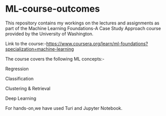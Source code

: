 # ML-course-outcomes

This repository contains my workings on the lectures and assignments as part of the Machine Learning Foundations-A Case Study Approach course provided by the University of Washington.

Link to the course:-https://www.coursera.org/learn/ml-foundations?specialization=machine-learning

The course covers the following ML concepts:-

Regression

Classification

Clustering & Retrieval

Deep Learning

For hands-on,we have used Turi and Jupyter Notebook.
